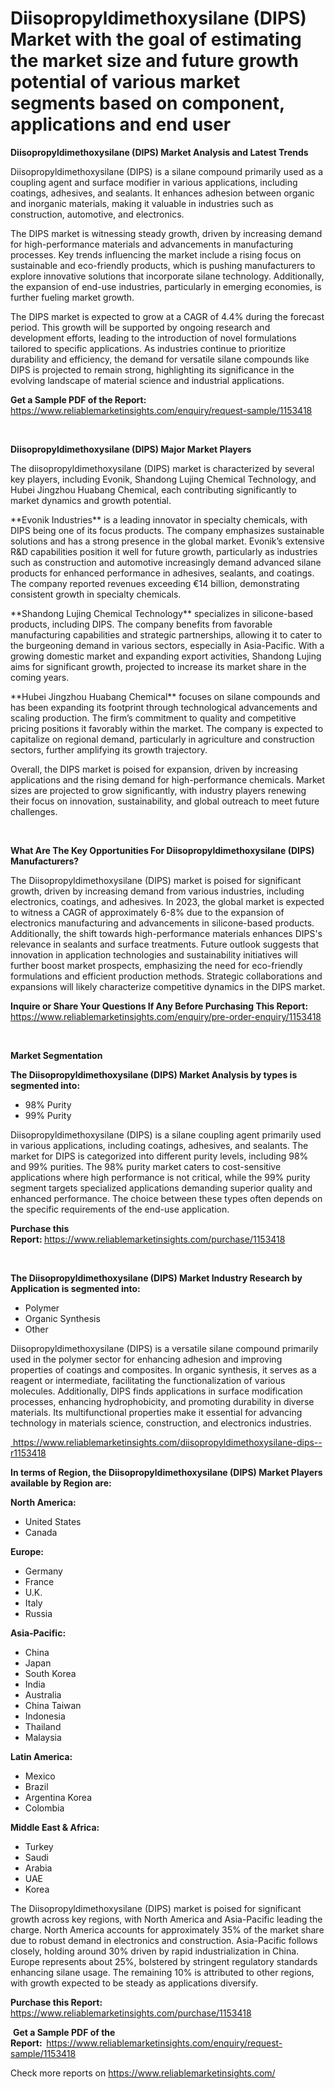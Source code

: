 <p><h1>Diisopropyldimethoxysilane (DIPS) Market with the goal of estimating the market size and future growth potential of various market segments based on component, applications and end user</h1></p><p><strong>Diisopropyldimethoxysilane (DIPS) Market Analysis and Latest Trends</strong></p>
<p><p>Diisopropyldimethoxysilane (DIPS) is a silane compound primarily used as a coupling agent and surface modifier in various applications, including coatings, adhesives, and sealants. It enhances adhesion between organic and inorganic materials, making it valuable in industries such as construction, automotive, and electronics. </p><p>The DIPS market is witnessing steady growth, driven by increasing demand for high-performance materials and advancements in manufacturing processes. Key trends influencing the market include a rising focus on sustainable and eco-friendly products, which is pushing manufacturers to explore innovative solutions that incorporate silane technology. Additionally, the expansion of end-use industries, particularly in emerging economies, is further fueling market growth.</p><p>The DIPS market is expected to grow at a CAGR of 4.4% during the forecast period. This growth will be supported by ongoing research and development efforts, leading to the introduction of novel formulations tailored to specific applications. As industries continue to prioritize durability and efficiency, the demand for versatile silane compounds like DIPS is projected to remain strong, highlighting its significance in the evolving landscape of material science and industrial applications.</p></p>
<p><strong>Get a Sample PDF of the Report:&nbsp;</strong> <a href="https://www.reliablemarketinsights.com/enquiry/request-sample/1153418?utm_campaign=2100&utm_medium=2&utm_source=Github&utm_content=ia&utm_term=05022025&utm_id=diisopropyldimethoxysilane-dips">https://www.reliablemarketinsights.com/enquiry/request-sample/1153418</a></p>
<p>&nbsp;</p>
<p><strong>Diisopropyldimethoxysilane (DIPS) Major Market Players</strong></p>
<p><p>The diisopropyldimethoxysilane (DIPS) market is characterized by several key players, including Evonik, Shandong Lujing Chemical Technology, and Hubei Jingzhou Huabang Chemical, each contributing significantly to market dynamics and growth potential.</p><p>**Evonik Industries** is a leading innovator in specialty chemicals, with DIPS being one of its focus products. The company emphasizes sustainable solutions and has a strong presence in the global market. Evonik’s extensive R&D capabilities position it well for future growth, particularly as industries such as construction and automotive increasingly demand advanced silane products for enhanced performance in adhesives, sealants, and coatings. The company reported revenues exceeding €14 billion, demonstrating consistent growth in specialty chemicals.</p><p>**Shandong Lujing Chemical Technology** specializes in silicone-based products, including DIPS. The company benefits from favorable manufacturing capabilities and strategic partnerships, allowing it to cater to the burgeoning demand in various sectors, especially in Asia-Pacific. With a growing domestic market and expanding export activities, Shandong Lujing aims for significant growth, projected to increase its market share in the coming years.</p><p>**Hubei Jingzhou Huabang Chemical** focuses on silane compounds and has been expanding its footprint through technological advancements and scaling production. The firm’s commitment to quality and competitive pricing positions it favorably within the market. The company is expected to capitalize on regional demand, particularly in agriculture and construction sectors, further amplifying its growth trajectory.</p><p>Overall, the DIPS market is poised for expansion, driven by increasing applications and the rising demand for high-performance chemicals. Market sizes are projected to grow significantly, with industry players renewing their focus on innovation, sustainability, and global outreach to meet future challenges.</p></p>
<p>&nbsp;</p>
<p><strong>What Are The Key Opportunities For Diisopropyldimethoxysilane (DIPS) Manufacturers?</strong></p>
<p><p>The Diisopropyldimethoxysilane (DIPS) market is poised for significant growth, driven by increasing demand from various industries, including electronics, coatings, and adhesives. In 2023, the global market is expected to witness a CAGR of approximately 6-8% due to the expansion of electronics manufacturing and advancements in silicone-based products. Additionally, the shift towards high-performance materials enhances DIPS's relevance in sealants and surface treatments. Future outlook suggests that innovation in application technologies and sustainability initiatives will further boost market prospects, emphasizing the need for eco-friendly formulations and efficient production methods. Strategic collaborations and expansions will likely characterize competitive dynamics in the DIPS market.</p></p>
<p><strong>Inquire or Share Your Questions If Any Before Purchasing This Report:</strong> <a href="https://www.reliablemarketinsights.com/enquiry/pre-order-enquiry/1153418?utm_campaign=2100&utm_medium=2&utm_source=Github&utm_content=ia&utm_term=05022025&utm_id=diisopropyldimethoxysilane-dips">https://www.reliablemarketinsights.com/enquiry/pre-order-enquiry/1153418</a></p>
<p>&nbsp;</p>
<p><strong>Market Segmentation</strong></p>
<p><strong>The Diisopropyldimethoxysilane (DIPS) Market Analysis by types is segmented into:</strong></p>
<p><ul><li>98% Purity</li><li>99% Purity</li></ul></p>
<p><p>Diisopropyldimethoxysilane (DIPS) is a silane coupling agent primarily used in various applications, including coatings, adhesives, and sealants. The market for DIPS is categorized into different purity levels, including 98% and 99% purities. The 98% purity market caters to cost-sensitive applications where high performance is not critical, while the 99% purity segment targets specialized applications demanding superior quality and enhanced performance. The choice between these types often depends on the specific requirements of the end-use application.</p></p>
<p><strong>Purchase this Report:&nbsp;</strong><a href="https://www.reliablemarketinsights.com/purchase/1153418?utm_campaign=2100&utm_medium=2&utm_source=Github&utm_content=ia&utm_term=05022025&utm_id=diisopropyldimethoxysilane-dips">https://www.reliablemarketinsights.com/purchase/1153418</a></p>
<p>&nbsp;</p>
<p><strong>The Diisopropyldimethoxysilane (DIPS) Market Industry Research by Application is segmented into:</strong></p>
<p><ul><li>Polymer</li><li>Organic Synthesis</li><li>Other</li></ul></p>
<p><p>Diisopropyldimethoxysilane (DIPS) is a versatile silane compound primarily used in the polymer sector for enhancing adhesion and improving properties of coatings and composites. In organic synthesis, it serves as a reagent or intermediate, facilitating the functionalization of various molecules. Additionally, DIPS finds applications in surface modification processes, enhancing hydrophobicity, and promoting durability in diverse materials. Its multifunctional properties make it essential for advancing technology in materials science, construction, and electronics industries.</p></p>
<p><a href="https://www.reliablemarketinsights.com/diisopropyldimethoxysilane-dips--r1153418?utm_campaign=2100&utm_medium=2&utm_source=Github&utm_content=ia&utm_term=05022025&utm_id=diisopropyldimethoxysilane-dips">&nbsp;https://www.reliablemarketinsights.com/diisopropyldimethoxysilane-dips--r1153418</a></p>
<p><strong>In terms of Region, the Diisopropyldimethoxysilane (DIPS) Market Players available by Region are:</strong></p>
<p>
    <p> <strong> North America: </strong>
        <ul>
            <li>United States</li>
            <li>Canada</li>
        </ul>
        </p> 
    <p> <strong> Europe: </strong>
        <ul>
            <li>Germany</li>
            <li>France</li>
            <li>U.K.</li>
            <li>Italy</li>
            <li>Russia</li>
        </ul>
        </p> 
    <p> <strong> Asia-Pacific: </strong>
        <ul>
            <li>China</li>
            <li>Japan</li>
            <li>South Korea</li>
            <li>India</li>
            <li>Australia</li>
            <li>China Taiwan</li>
            <li>Indonesia</li>
            <li>Thailand</li>
            <li>Malaysia</li>
        </ul>
        </p> 
    <p> <strong> Latin America: </strong>
        <ul>
            <li>Mexico</li>
            <li>Brazil</li>
            <li>Argentina Korea</li>
            <li>Colombia</li>
        </ul>
        </p> 
    <p> <strong> Middle East & Africa: </strong>
        <ul>
            <li>Turkey</li>
            <li>Saudi</li>
            <li>Arabia</li>
            <li>UAE</li>
            <li>Korea</li>
        </ul>
    </p>
    </p>
<p><p>The Diisopropyldimethoxysilane (DIPS) market is poised for significant growth across key regions, with North America and Asia-Pacific leading the charge. North America accounts for approximately 35% of the market share due to robust demand in electronics and construction. Asia-Pacific follows closely, holding around 30% driven by rapid industrialization in China. Europe represents about 25%, bolstered by stringent regulatory standards enhancing silane usage. The remaining 10% is attributed to other regions, with growth expected to be steady as applications diversify.</p></p>
<p><strong>Purchase this Report: </strong><a href="https://www.reliablemarketinsights.com/purchase/1153418?utm_campaign=2100&utm_medium=2&utm_source=Github&utm_content=ia&utm_term=05022025&utm_id=diisopropyldimethoxysilane-dips">https://www.reliablemarketinsights.com/purchase/1153418</a></p>
<p>&nbsp;<strong>Get a Sample PDF of the Report:&nbsp;&nbsp;</strong><a href="https://www.reliablemarketinsights.com/enquiry/request-sample/1153418?utm_campaign=2100&utm_medium=2&utm_source=Github&utm_content=ia&utm_term=05022025&utm_id=diisopropyldimethoxysilane-dips">https://www.reliablemarketinsights.com/enquiry/request-sample/1153418</a></p>
<p><strong></strong></p>
<p>Check more reports on <a href="https://www.reliablemarketinsights.com/?utm_campaign=2100&utm_medium=2&utm_source=Github&utm_content=ia&utm_term=05022025&utm_id=diisopropyldimethoxysilane-dips">https://www.reliablemarketinsights.com/</a></p>